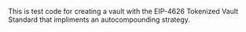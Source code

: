 This is test code for creating a vault with the EIP-4626 Tokenized Vault Standard that impliments an autocompounding strategy.
